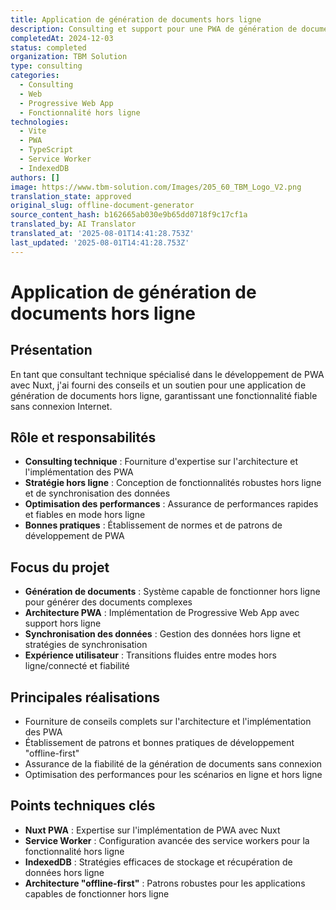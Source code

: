 ```yaml
---
title: Application de génération de documents hors ligne
description: Consulting et support pour une PWA de génération de documents hors ligne construite avec Nuxt
completedAt: 2024-12-03
status: completed
organization: TBM Solution
type: consulting
categories:
  - Consulting
  - Web
  - Progressive Web App
  - Fonctionnalité hors ligne
technologies:
  - Vite
  - PWA
  - TypeScript
  - Service Worker
  - IndexedDB
authors: []
image: https://www.tbm-solution.com/Images/205_60_TBM_Logo_V2.png
translation_state: approved
original_slug: offline-document-generator
source_content_hash: b162665ab030e9b65dd0718f9c17cf1a
translated_by: AI Translator
translated_at: '2025-08-01T14:41:28.753Z'
last_updated: '2025-08-01T14:41:28.753Z'
---
```


# Application de génération de documents hors ligne

## Présentation

En tant que consultant technique spécialisé dans le développement de PWA avec Nuxt, j'ai fourni des conseils et un soutien pour une application de génération de documents hors ligne, garantissant une fonctionnalité fiable sans connexion Internet.

## Rôle et responsabilités

- **Consulting technique** : Fourniture d'expertise sur l'architecture et l'implémentation des PWA
- **Stratégie hors ligne** : Conception de fonctionnalités robustes hors ligne et de synchronisation des données
- **Optimisation des performances** : Assurance de performances rapides et fiables en mode hors ligne
- **Bonnes pratiques** : Établissement de normes et de patrons de développement de PWA

## Focus du projet

- **Génération de documents** : Système capable de fonctionner hors ligne pour générer des documents complexes
- **Architecture PWA** : Implémentation de Progressive Web App avec support hors ligne
- **Synchronisation des données** : Gestion des données hors ligne et stratégies de synchronisation
- **Expérience utilisateur** : Transitions fluides entre modes hors ligne/connecté et fiabilité

## Principales réalisations

- Fourniture de conseils complets sur l'architecture et l'implémentation des PWA
- Établissement de patrons et bonnes pratiques de développement "offline-first"
- Assurance de la fiabilité de la génération de documents sans connexion
- Optimisation des performances pour les scénarios en ligne et hors ligne

## Points techniques clés

- **Nuxt PWA** : Expertise sur l'implémentation de PWA avec Nuxt
- **Service Worker** : Configuration avancée des service workers pour la fonctionnalité hors ligne
- **IndexedDB** : Stratégies efficaces de stockage et récupération de données hors ligne
- **Architecture "offline-first"** : Patrons robustes pour les applications capables de fonctionner hors ligne